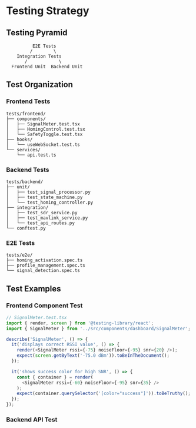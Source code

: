 # Testing Strategy

## Testing Pyramid

```
          E2E Tests
         /        \
    Integration Tests
       /            \
  Frontend Unit  Backend Unit
```

## Test Organization

### Frontend Tests

```
tests/frontend/
├── components/
│   ├── SignalMeter.test.tsx
│   ├── HomingControl.test.tsx
│   └── SafetyToggle.test.tsx
├── hooks/
│   └── useWebSocket.test.ts
└── services/
    └── api.test.ts
```

### Backend Tests

```
tests/backend/
├── unit/
│   ├── test_signal_processor.py
│   ├── test_state_machine.py
│   └── test_homing_controller.py
├── integration/
│   ├── test_sdr_service.py
│   ├── test_mavlink_service.py
│   └── test_api_routes.py
└── conftest.py
```

### E2E Tests

```
tests/e2e/
├── homing_activation.spec.ts
├── profile_management.spec.ts
└── signal_detection.spec.ts
```

## Test Examples

### Frontend Component Test

```typescript
// SignalMeter.test.tsx
import { render, screen } from '@testing-library/react';
import { SignalMeter } from '../src/components/dashboard/SignalMeter';

describe('SignalMeter', () => {
  it('displays correct RSSI value', () => {
    render(<SignalMeter rssi={-75} noiseFloor={-95} snr={20} />);
    expect(screen.getByText('-75.0 dBm')).toBeInTheDocument();
  });

  it('shows success color for high SNR', () => {
    const { container } = render(
      <SignalMeter rssi={-60} noiseFloor={-95} snr={35} />
    );
    expect(container.querySelector('[color="success"]')).toBeTruthy();
  });
});
```

### Backend API Test

```python

```
